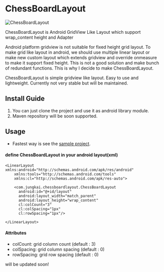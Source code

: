 ChessBoardLayout
================

![ChessBoardLayout](https://raw.githubusercontent.com/n42corp/chessboardlayout/master/chessboardlayout.png)

ChessBoardLayout is Android GridView Like Layout which support wrap_content height and Adapter

Android platform gridview is not suitable for fixed height grid layout. To make grid like layout in android, we should use multiple linear layout or make new custom layout which extends gridview and override onmeasure to make it support fixed height. This is not a good solution and make bunch of redundant functions. This is why I decide to make ChessBoardLayout.

ChessBoardLayout is simple gridview like layout. Easy to use and lightweight. Currently not very stable but will be maintained. 

## Install Guide

1. You can just clone the project and use it as android library module.
2. Maven repository will be soon supported.

## Usage

- Fastest way is see the [sample project](https://github.com/n42corp/chessboardlayout/tree/master/sample).

#### define ChessBoardLayout in your android layout(xml)
```
<LinearLayout xmlns:android="http://schemas.android.com/apk/res/android"
    xmlns:tools="http://schemas.android.com/tools"
    xmlns:cl="http://schemas.android.com/apk/res-auto">
    
    <com.jungkai.chessboardlayout.ChessBoardLayout
      android:id="@+id/layout"
      android:layout_width="match_parent"
      android:layout_height="wrap_content"
      cl:colCount="3"
      cl:colSpacing="1px"
      cl:rowSpacing="1px"/>
      
</LinearLayout>
```

#### Attributes
- colCount: grid column count (default : 3)
- colSpacing: grid column spacing (default : 0)
- rowSpacing: grid row spacing (default : 0)

will be updated soon!








